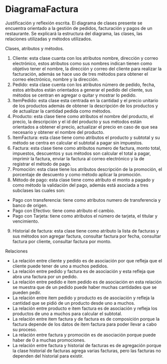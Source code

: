 # DiagramaFactura
Justificación y reflexión escrita.
El diagrama de clases presente se encuentra orientado a la gestión de pedidos, facturación y pagos de un restaurante. Se explicará la estructura del
diagrama, las clases, las relaciones utilizadas y métodos utilizados.

Clases, atributos y métodos.
1. Cliente: esta clase cuanta con los atributos nombre, dirección y correo electrónico, estos atributos como sus nombres indican tienen como
objetivo tener el nombre, la dirección y correo del cliente para realizar la facturación, además se hace uso de tres métodos para obtener el
correo electrónico, nombre y la dirección.
2. Pedido: esta clase cuenta con los atributos número de pedido, fecha, estos atributos están orientados a generar el pedido del cliente, sus
métodos se centran en agregar o quitar y mostrar lo pedido.
3. ItemPedido: esta clase esta centrada en la cantidad y el precio unitario de los productos además de obtener la descripción de los productos y
de actualizar la cantidad pedida como métodos.
4. Producto: esta clase tiene como atributos el nombre del producto, el precio, la descripción y el id del producto y sus métodos están
orientados a obtener el precio, actualizar el precio en caso de que sea necesario y obtener el nombre del producto.
5. ItemFactura: esta clase tiene como atributos el producto y subtotal y su método se centra en calcular el subtotal a pagar sin impuestos.
6. Factura: esta clase tiene como atributos numero de factura, monto total, impuestos, descuentos y sus métodos son calcular el total a pagar,
imprimir la factura, enviar la factura al correo electrónico y la de registrar el método de pago.
7. Promoción: esta clase tiene los atributos descripción de la promoción, el porcentaje de descuento y como método aplicar la promoción.
8. Método de pago: esta clase tiene como atributo el monto a pagado y como método la validación del pago, además está asociada a tres
subclases las cuales son:
- Pago con transferencia: tiene como atributos numero de transferencia y banco de origen.
- Pago con Efectivo: tiene como atributo el cambio.
- Pago con Tarjeta: tiene como atributos el número de tarjeta, el titular y vencimiento.
9. Historial de factura: esta clase tiene como atributo la lista de facturas y sus métodos son agregar factura, consultar factura por fecha,
consultar factura por cliente, consultar factura por monto.


Relaciones
- La relación entre cliente y pedido es de asociación por que refleja que el cliente puede tener de uno a muchos pedidos.
- La relación entre pedido y factura es de asociación y esta refleja que abra una factura por un pedido.
- La relación entre pedido e item pedido es de asociación en esta relación se muestra que de un pedido puede haber muchas cantidades que
se pueden pedir.
- La relación entre item pedido y producto es de asociación y refleja la cantidad que se pidió de un producto desde uno a muchos.
- La relación entre producto e item factura es de asociación y refleja los productos de uno a muchos para calcular el subtotal.
- La relación entre item factura y de factura es de composición porque la factura depende de los datos de item factura para poder llevar a
cabo su proceso.
- La relación entre factura y promoción es de asociación porque puede haber de 0 a muchas promociones.
- La relación entre factura y historial de facturas es de agregación porque la clase historial de facturas agrega varias facturas, pero las
facturas no dependen del historial para existir.
